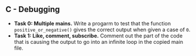 ## C - Debugging

- **Task 0: Multiple mains.** Write a progarm to test that the function `positive_or_negative()` gives the correct output when given a case of `0`.
- **Task 1: Like, comment, subscribe.** Comment out the part of the code that is causing the output to go into an infinite loop in the copied main file.

